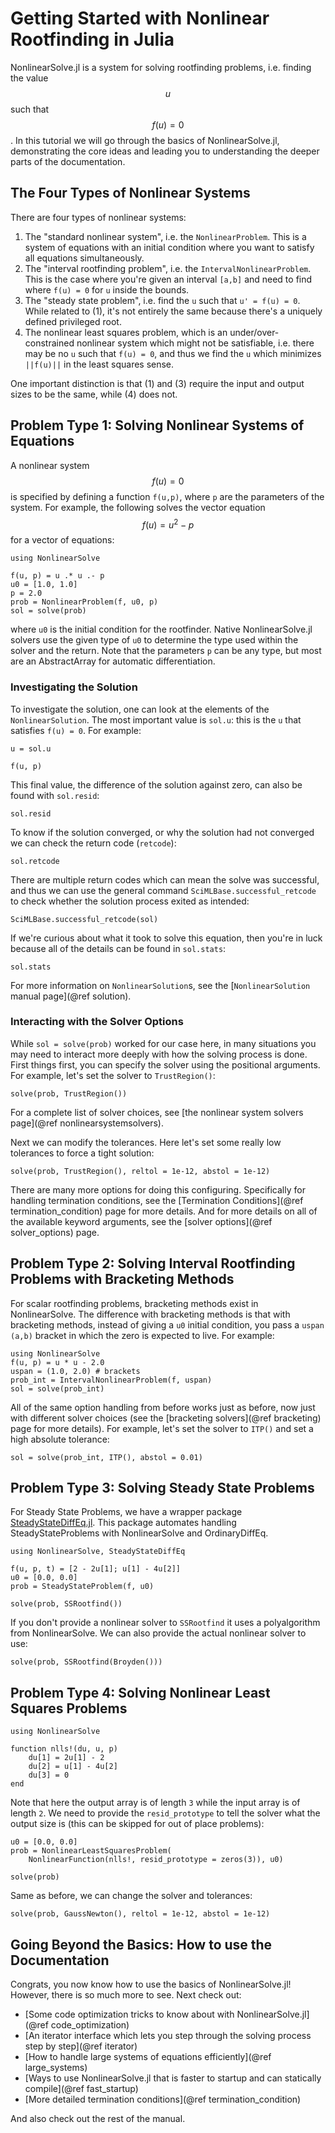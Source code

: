 # Getting Started with Nonlinear Rootfinding in Julia

NonlinearSolve.jl is a system for solving rootfinding problems, i.e. finding the value $$u$$
such that $$f(u) = 0$$. In this tutorial we will go through the basics of NonlinearSolve.jl,
demonstrating the core ideas and leading you to understanding the deeper parts of the
documentation.

## The Four Types of Nonlinear Systems

There are four types of nonlinear systems:

 1. The "standard nonlinear system", i.e. the `NonlinearProblem`. This is a system of
    equations with an initial condition where you want to satisfy all equations
    simultaneously.
 2. The "interval rootfinding problem", i.e. the `IntervalNonlinearProblem`. This is the
    case where you're given an interval `[a,b]` and need to find where `f(u) = 0` for `u`
    inside the bounds.
 3. The "steady state problem", i.e. find the `u` such that `u' = f(u) = 0`. While related
    to (1), it's not entirely the same because there's a uniquely defined privileged root.
 4. The nonlinear least squares problem, which is an under/over-constrained nonlinear system
    which might not be satisfiable, i.e. there may be no `u` such that `f(u) = 0`, and thus
    we find the `u` which minimizes `||f(u)||` in the least squares sense.

One important distinction is that (1) and (3) require the input and output sizes to be the
same, while (4) does not.

## Problem Type 1: Solving Nonlinear Systems of Equations

A nonlinear system $$f(u) = 0$$ is specified by defining a function `f(u,p)`, where `p` are
the parameters of the system. For example, the following solves the vector
equation $$f(u) = u^2 - p$$ for a vector of equations:

```@example 1
using NonlinearSolve

f(u, p) = u .* u .- p
u0 = [1.0, 1.0]
p = 2.0
prob = NonlinearProblem(f, u0, p)
sol = solve(prob)
```

where `u0` is the initial condition for the rootfinder. Native NonlinearSolve.jl solvers use
the given type of `u0` to determine the type used within the solver and the return. Note
that the parameters `p` can be any type, but most are an AbstractArray for automatic
differentiation.

### Investigating the Solution

To investigate the solution, one can look at the elements of the `NonlinearSolution`. The
most important value is `sol.u`: this is the `u` that satisfies `f(u) = 0`. For example:

```@example 1
u = sol.u
```

```@example 1
f(u, p)
```

This final value, the difference of the solution against zero, can also be found with
`sol.resid`:

```@example 1
sol.resid
```

To know if the solution converged, or why the solution had not converged we can check the
return code (`retcode`):

```@example 1
sol.retcode
```

There are multiple return codes which can mean the solve was successful, and thus we can use
the general command `SciMLBase.successful_retcode` to check whether the solution process
exited as intended:

```@example 1
SciMLBase.successful_retcode(sol)
```

If we're curious about what it took to solve this equation, then you're in luck because all
of the details can be found in `sol.stats`:

```@example 1
sol.stats
```

For more information on `NonlinearSolution`s, see the
[`NonlinearSolution` manual page](@ref solution).

### Interacting with the Solver Options

While `sol = solve(prob)` worked for our case here, in many situations you may need to
interact more deeply with how the solving process is done. First things first, you can
specify the solver using the positional arguments. For example, let's set the solver to
`TrustRegion()`:

```@example 1
solve(prob, TrustRegion())
```

For a complete list of solver choices, see
[the nonlinear system solvers page](@ref nonlinearsystemsolvers).

Next we can modify the tolerances. Here let's set some really low tolerances to force a
tight solution:

```@example 1
solve(prob, TrustRegion(), reltol = 1e-12, abstol = 1e-12)
```

There are many more options for doing this configuring. Specifically for handling
termination conditions, see the [Termination Conditions](@ref termination_condition) page
for more details. And for more details on all of the available keyword arguments, see the
[solver options](@ref solver_options) page.

## Problem Type 2: Solving Interval Rootfinding Problems with Bracketing Methods

For scalar rootfinding problems, bracketing methods exist in NonlinearSolve. The difference
with bracketing methods is that with bracketing methods, instead of giving a `u0` initial
condition, you pass a `uspan (a,b)` bracket in which the zero is expected to live. For
example:

```@example 1
using NonlinearSolve
f(u, p) = u * u - 2.0
uspan = (1.0, 2.0) # brackets
prob_int = IntervalNonlinearProblem(f, uspan)
sol = solve(prob_int)
```

All of the same option handling from before works just as before, now just with different
solver choices (see the [bracketing solvers](@ref bracketing) page for more details). For
example, let's set the solver to `ITP()` and set a high absolute tolerance:

```@example 1
sol = solve(prob_int, ITP(), abstol = 0.01)
```

## Problem Type 3: Solving Steady State Problems

For Steady State Problems, we have a wrapper package
[SteadyStateDiffEq.jl](https://github.com/SciML/SteadyStateDiffEq.jl). This package
automates handling SteadyStateProblems with NonlinearSolve and OrdinaryDiffEq.

```@example 1
using NonlinearSolve, SteadyStateDiffEq

f(u, p, t) = [2 - 2u[1]; u[1] - 4u[2]]
u0 = [0.0, 0.0]
prob = SteadyStateProblem(f, u0)

solve(prob, SSRootfind())
```

If you don't provide a nonlinear solver to `SSRootfind` it uses a polyalgorithm from
NonlinearSolve. We can also provide the actual nonlinear solver to use:

```@example 1
solve(prob, SSRootfind(Broyden()))
```

## Problem Type 4: Solving Nonlinear Least Squares Problems

```@example 1
using NonlinearSolve

function nlls!(du, u, p)
    du[1] = 2u[1] - 2
    du[2] = u[1] - 4u[2]
    du[3] = 0
end
```

Note that here the output array is of length `3` while the input array is of length `2`. We
need to provide the `resid_prototype` to tell the solver what the output size is (this can
be skipped for out of place problems):

```@example 1
u0 = [0.0, 0.0]
prob = NonlinearLeastSquaresProblem(
    NonlinearFunction(nlls!, resid_prototype = zeros(3)), u0)

solve(prob)
```

Same as before, we can change the solver and tolerances:

```@example 1
solve(prob, GaussNewton(), reltol = 1e-12, abstol = 1e-12)
```

## Going Beyond the Basics: How to use the Documentation

Congrats, you now know how to use the basics of NonlinearSolve.jl! However, there is so much
more to see. Next check out:

  - [Some code optimization tricks to know about with NonlinearSolve.jl](@ref code_optimization)
  - [An iterator interface which lets you step through the solving process step by step](@ref iterator)
  - [How to handle large systems of equations efficiently](@ref large_systems)
  - [Ways to use NonlinearSolve.jl that is faster to startup and can statically compile](@ref fast_startup)
  - [More detailed termination conditions](@ref termination_condition)

And also check out the rest of the manual.
